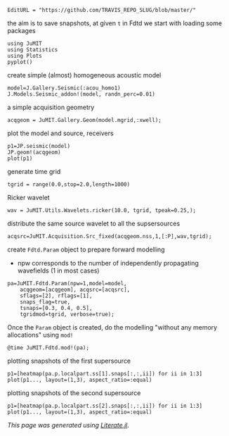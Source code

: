 ```@meta
EditURL = "https://github.com/TRAVIS_REPO_SLUG/blob/master/"
```

the aim is to save snapshots, at given `t` in Fdtd
we start with loading some packages

```@example page2
using JuMIT
using Statistics
using Plots
pyplot()
```

create simple (almost) homogeneous acoustic model

```@example page2
model=J.Gallery.Seismic(:acou_homo1)
J.Models.Seismic_addon!(model, randn_perc=0.01)
```

a simple acquisition geometry

```@example page2
acqgeom = JuMIT.Gallery.Geom(model.mgrid,:xwell);
```

plot the model and source, receivers

```@example page2
p1=JP.seismic(model)
JP.geom!(acqgeom)
plot(p1)
```

generate time grid

```@example page2
tgrid = range(0.0,stop=2.0,length=1000)
```

Ricker wavelet

```@example page2
wav = JuMIT.Utils.Wavelets.ricker(10.0, tgrid, tpeak=0.25,);
```

distribute the same source wavelet to all the supsersources

```@example page2
acqsrc=JuMIT.Acquisition.Src_fixed(acqgeom.nss,1,[:P],wav,tgrid);
```

create `Fdtd.Param` object to prepare forward modelling
* npw corresponds to the number of independently propagating wavefields (1 in most cases)

```@example page2
pa=JuMIT.Fdtd.Param(npw=1,model=model,
	acqgeom=[acqgeom], acqsrc=[acqsrc],
	sflags=[2], rflags=[1],
	snaps_flag=true,
	tsnaps=[0.3, 0.4, 0.5],
	tgridmod=tgrid, verbose=true);
```

Once the `Param` object is created, do the modelling "without any memory allocations" using `mod!`

```@example page2
@time JuMIT.Fdtd.mod!(pa);
```

plotting snapshots of the first supersource

```@example page2
p1=[heatmap(pa.p.localpart.ss[1].snaps[:,:,ii]) for ii in 1:3]
plot(p1..., layout=(1,3), aspect_ratio=:equal)
```

plotting snapshots of the second supersource

```@example page2
p1=[heatmap(pa.p.localpart.ss[2].snaps[:,:,ii]) for ii in 1:3]
plot(p1..., layout=(1,3), aspect_ratio=:equal)
```

*This page was generated using [Literate.jl](https://github.com/fredrikekre/Literate.jl).*

